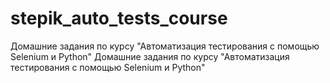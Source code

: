 # stepik_auto_tests_course
Домашние задания по курсу "Автоматизация тестирования с помощью Selenium и Python"
Домашние задания по курсу "Автоматизация тестирования с помощью Selenium и Python"

